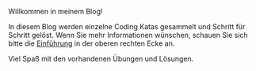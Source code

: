Willkommen in meinem Blog!

In diesem Blog werden einzelne Coding Katas gesammelt und Schritt für Schritt gelöst. Wenn Sie mehr Informationen wünschen, schauen Sie sich bitte die [Einführung](/joyOfProgramming/introduction/) in der oberen rechten Ecke an.

Viel Spaß mit den vorhandenen Übungen und Lösungen.